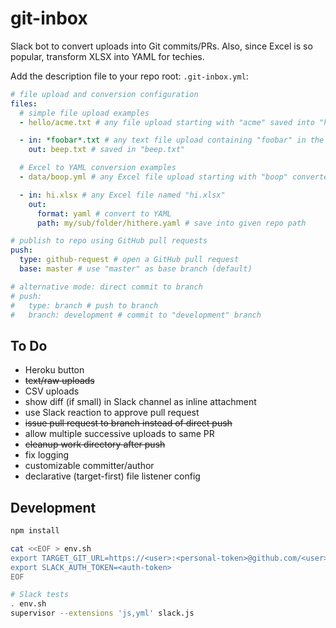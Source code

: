 # git-inbox

Slack bot to convert uploads into Git commits/PRs. Also, since Excel is so popular, transform XLSX into YAML for techies.

Add the description file to your repo root: `.git-inbox.yml`:

```yaml
# file upload and conversion configuration
files:
  # simple file upload examples
  - hello/acme.txt # any file upload starting with "acme" saved into "hello/acme.txt"

  - in: *foobar*.txt # any text file upload containing "foobar" in the name
    out: beep.txt # saved in "beep.txt"

  # Excel to YAML conversion examples
  - data/boop.yml # any Excel file upload starting with "boop" converted to YAML and saved into "data/boop.yml"

  - in: hi.xlsx # any Excel file named "hi.xlsx"
    out:
      format: yaml # convert to YAML
      path: my/sub/folder/hithere.yaml # save into given repo path

# publish to repo using GitHub pull requests
push:
  type: github-request # open a GitHub pull request
  base: master # use "master" as base branch (default)

# alternative mode: direct commit to branch
# push:
#   type: branch # push to branch
#   branch: development # commit to "development" branch
```

## To Do

- Heroku button
- ~~text/raw uploads~~
- CSV uploads
- show diff (if small) in Slack channel as inline attachment
- use Slack reaction to approve pull request
- ~~issue pull request to branch instead of direct push~~
- allow multiple successive uploads to same PR
- ~~cleanup work directory after push~~
- fix logging
- customizable committer/author
- declarative (target-first) file listener config

## Development

```sh
npm install

cat <<EOF > env.sh
export TARGET_GIT_URL=https://<user>:<personal-token>@github.com/<user>/<repo>.git
export SLACK_AUTH_TOKEN=<auth-token>
EOF

# Slack tests
. env.sh
supervisor --extensions 'js,yml' slack.js
```
